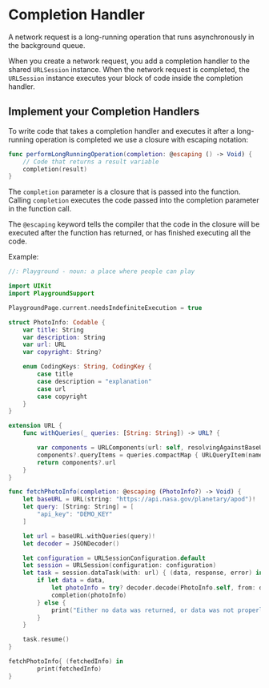 # Completion Handler

A network request is a long-running operation that runs asynchronously in the background queue.

When you create a network request, you add a completion handler to the shared `URLSession` instance. When the network request is completed, the `URLSession` instance executes your block of code inside the completion handler.

## Implement your Completion Handlers

To write code that takes a completion handler and executes it after a long-running operation is completed we use a closure with escaping notation:

```Swift
func performLongRunningOperation(completion: @escaping () -> Void) {
    // Code that returns a result variable
    completion(result)
}
```

The `completion` parameter is a closure that is passed into the function. Calling `completion` executes the code passed into the completion parameter in the function call.

The `@escaping` keyword tells the compiler that the code in the closure will be executed after the function has returned, or has finished executing all the code.

Example:

```Swift
//: Playground - noun: a place where people can play

import UIKit
import PlaygroundSupport

PlaygroundPage.current.needsIndefiniteExecution = true

struct PhotoInfo: Codable {
    var title: String
    var description: String
    var url: URL
    var copyright: String?

    enum CodingKeys: String, CodingKey {
        case title
        case description = "explanation"
        case url
        case copyright
    }
}

extension URL {
    func withQueries(_ queries: [String: String]) -> URL? {

        var components = URLComponents(url: self, resolvingAgainstBaseURL: true)
        components?.queryItems = queries.compactMap { URLQueryItem(name: $0.0, value: $0.1)}
        return components?.url
    }
}

func fetchPhotoInfo(completion: @escaping (PhotoInfo?) -> Void) {
    let baseURL = URL(string: "https://api.nasa.gov/planetary/apod")!
    let query: [String: String] = [
        "api_key": "DEMO_KEY"
    ]

    let url = baseURL.withQueries(query)!
    let decoder = JSONDecoder()

    let configuration = URLSessionConfiguration.default
    let session = URLSession(configuration: configuration)
    let task = session.dataTask(with: url) { (data, response, error) in
        if let data = data,
            let photoInfo = try? decoder.decode(PhotoInfo.self, from: data) {
            completion(photoInfo)
        } else {
            print("Either no data was returned, or data was not properly decoded.")
        }
    }

    task.resume()
}

fetchPhotoInfo{ (fetchedInfo) in
        print(fetchedInfo)
}


```
